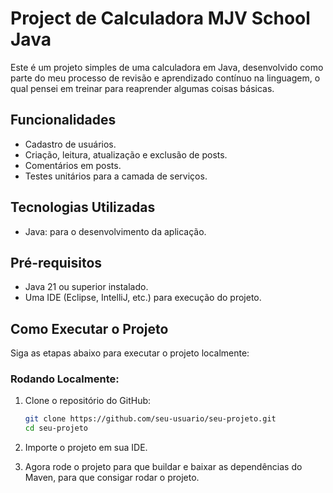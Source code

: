# Project de Calculadora MJV School Java

Este é um projeto simples de uma calculadora em Java, desenvolvido como parte do meu processo de revisão e aprendizado contínuo na linguagem, o qual pensei em treinar para reaprender algumas coisas básicas.

## Funcionalidades

- Cadastro de usuários.
- Criação, leitura, atualização e exclusão de posts.
- Comentários em posts.
- Testes unitários para a camada de serviços.

## Tecnologias Utilizadas

- Java: para o desenvolvimento da aplicação.

## Pré-requisitos

- Java 21 ou superior instalado.
- Uma IDE (Eclipse, IntelliJ, etc.) para execução do projeto.

## Como Executar o Projeto

Siga as etapas abaixo para executar o projeto localmente:


### Rodando Localmente:

1. Clone o repositório do GitHub:

	```bash
	git clone https://github.com/seu-usuario/seu-projeto.git
	cd seu-projeto
	```

2. Importe o projeto em sua IDE.
3. Agora rode o projeto para que buildar e baixar as dependências do Maven, para que consigar rodar o projeto.